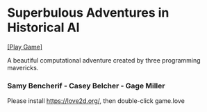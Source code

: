 # Superbulous Adventures in Historical AI

[[Play Game]](https://pages.github.ncsu.edu/sbenche2/csc333-lua-game/)

A beautiful computational adventure created by three programming mavericks.

### Samy Bencherif - Casey Belcher - Gage Miller

Please install https://love2d.org/, then double-click game.love
